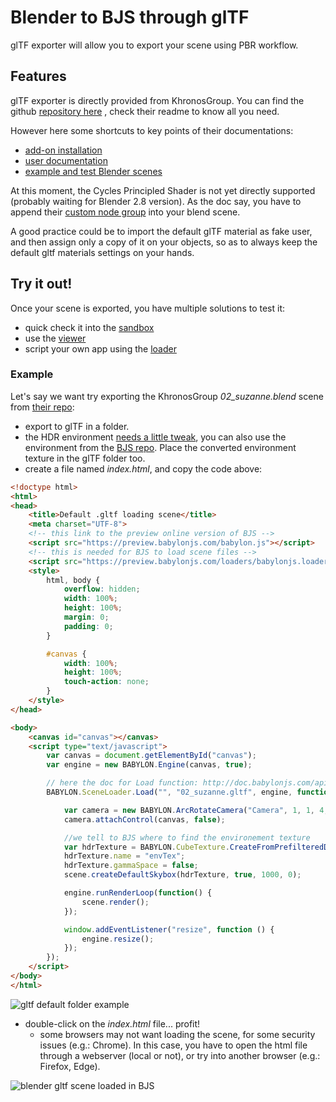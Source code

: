 # Blender to BJS through glTF

glTF exporter will allow you to export your scene using PBR workflow.

## Features

glTF exporter is directly provided from KhronosGroup. You can find the github [repository here](https://github.com/KhronosGroup/glTF-Blender-Exporter) , check their readme to know all you need.

However here some shortcuts to key points of their documentations:

- [add-on installation](https://github.com/KhronosGroup/glTF-Blender-Exporter/tree/master/scripts)
- [user documentation](https://github.com/KhronosGroup/glTF-Blender-Exporter/blob/master/docs/user.md)
- [example and test Blender scenes](https://github.com/KhronosGroup/glTF-Blender-Exporter/tree/master/scenes)

At this moment, the Cycles Principled Shader is not yet directly supported (probably waiting for Blender 2.8 version). As the doc say, you have to append their [custom node group](https://github.com/KhronosGroup/glTF-Blender-Exporter/tree/master/pbr_node) into your blend scene.

A good practice could be to import the default glTF material as fake user, and then assign only a copy of it on your objects, so as to always keep the default gltf materials settings on your hands.


##  Try it out!

Once your scene is exported, you have multiple solutions to test it:

- quick check it into the [sandbox](http://sandbox.babylonjs.com/)
- use the [viewer](http://doc.babylonjs.com/extensions/the_babylon_viewer)
- script your own app using the [loader](/How_To/Load_From_Any_File_Type)

### Example

Let's say we want try exporting the KhronosGroup *02_suzanne.blend* scene from [their repo](https://github.com/KhronosGroup/glTF-Blender-Exporter/tree/master/scenes):

- export to glTF in a folder.
- the HDR environment [needs a little tweak](/How_To/Use_HDR_Environment), you can also use the environment from the [BJS repo](https://github.com/BabylonJS/Website/blob/master/Assets/environment.dds). Place the converted environment texture in the glTF folder too.
- create a file named *index.html*, and copy the code above:

```html
<!doctype html>
<html>
<head>
    <title>Default .gltf loading scene</title>
	<meta charset="UTF-8">
    <!-- this link to the preview online version of BJS -->
    <script src="https://preview.babylonjs.com/babylon.js"></script>
    <!-- this is needed for BJS to load scene files -->
    <script src="https://preview.babylonjs.com/loaders/babylonjs.loaders.js"></script>
    <style>
        html, body {
            overflow: hidden;
            width: 100%;
            height: 100%;
            margin: 0;
            padding: 0;
        }

        #canvas {
            width: 100%;
            height: 100%;
            touch-action: none;
        }
    </style>
</head>

<body>
    <canvas id="canvas"></canvas>
    <script type="text/javascript">
        var canvas = document.getElementById("canvas");
        var engine = new BABYLON.Engine(canvas, true);

        // here the doc for Load function: http://doc.babylonjs.com/api/classes/babylon.sceneloader#load
        BABYLON.SceneLoader.Load("", "02_suzanne.gltf", engine, function (scene) {

            var camera = new BABYLON.ArcRotateCamera("Camera", 1, 1, 4, BABYLON.Vector3.Zero(), scene);
            camera.attachControl(canvas, false);

            //we tell to BJS where to find the environement texture
            var hdrTexture = BABYLON.CubeTexture.CreateFromPrefilteredData("environment.dds", scene);
            hdrTexture.name = "envTex";
            hdrTexture.gammaSpace = false;
            scene.createDefaultSkybox(hdrTexture, true, 1000, 0);

            engine.runRenderLoop(function() {
                scene.render();
            });

            window.addEventListener("resize", function () {
                engine.resize();
            });
        });
    </script>
</body>
</html>

```

![gltf default folder example](img/exporters/blender/gltf/gltf-BJS-default-folder-structure.png)

- double-click on the *index.html* file... profit!
  - some browsers may not want loading the scene, for some security issues (e.g.: Chrome). In this case, you have to open the html file through a webserver (local or not), or try into another browser (e.g.: Firefox, Edge).


![blender gltf scene loaded in BJS](img/exporters/blender/gltf/gltf-loaded.png)
